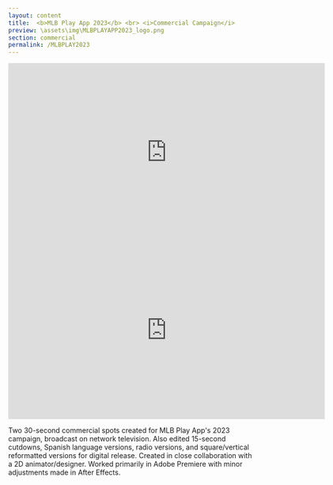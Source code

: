 ```yaml
---
layout: content
title:  <b>MLB Play App 2023</b> <br> <i>Commercial Campaign</i>
preview: \assets\img\MLBPLAYAPP2023_logo.png
section: commercial
permalink: /MLBPLAY2023
---
```



<iframe src="https://player.vimeo.com/video/819288808?h=b3dd293bdf" width="640" height="360" frameborder="0" allow="autoplay; fullscreen; picture-in-picture" allowfullscreen></iframe>

<iframe src="https://player.vimeo.com/video/819288350?h=5d406d9e17" width="640" height="360" frameborder="0" allow="autoplay; fullscreen; picture-in-picture" allowfullscreen></iframe>



Two 30-second commercial spots created for MLB Play App's 2023 campaign, broadcast on network television. 
Also edited 15-second cutdowns, Spanish language versions, radio versions, and square/vertical reformatted versions for digital release.
Created in close collaboration with a 2D animator/designer. Worked primarily in Adobe Premiere with minor adjustments made in After Effects.



